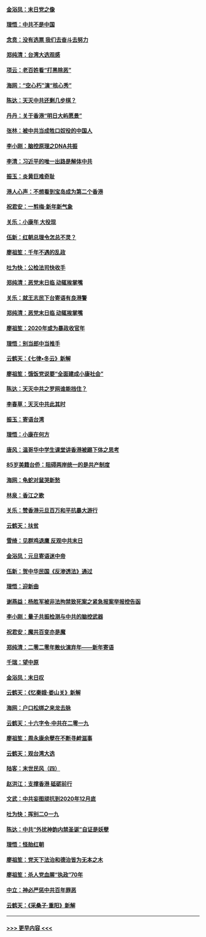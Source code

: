 #### [金浴凤：末日党之像](../pages/nsc993/n11787475.md?t=01130301) 
#### [理悟：中共不是中国](../pages/nsc993/n11787463.md?t=01130301) 
#### [念贲：没有选票  我们去奋斗去努力](../pages/nsc993/n11787398.md?t=01130301) 
#### [郑纯清：台湾大选观感](../pages/nsc993/n11786210.md?t=01130301) 
#### [项云：老百姓看“打黑除恶”](../pages/nsc993/n11785398.md?t=01130301) 
#### [海网：“空心朽”演“核心秀”](../pages/nsc993/n11783874.md?t=01130301) 
#### [陈达：天灭中共还剩几步棋？](../pages/nsc993/n11783719.md?t=01130301) 
#### [丹丹：关于香港“明日大屿愿景”](../pages/nsc993/n11783273.md?t=01130301) 
#### [张林：被中共当成牲口奴役的中国人](../pages/nsc993/n11782397.md?t=01130301) 
#### [李小刚：脑控原理之DNA共振](../pages/nsc993/n11780962.md?t=01130301) 
#### [李清：习近平的唯一出路是解体中共](../pages/nsc993/n11780866.md?t=01130301) 
#### [振玉：炎黄巨难奇耻](../pages/nsc993/n11779632.md?t=01130301) 
#### [港人心声：不想看到宝岛成为第二个香港](../pages/nsc993/n11778817.md?t=01130301) 
#### [祝君安：一剪梅‧新年新气象](../pages/nsc993/n11776340.md?t=01130301) 
#### [关乐：小康年 大役现](../pages/nsc993/n11774213.md?t=01130301) 
#### [伍新：红朝总理令怎总不灵？](../pages/nsc993/n11770813.md?t=01130301) 
#### [廖祖笙：千年不遇的乱政](../pages/nsc993/n11770373.md?t=01130301) 
#### [吐为快：公检法司快收手](../pages/nsc993/n11770359.md?t=01130301) 
#### [郑纯清：恶党末日临 动辄挨掌嘴](../pages/nsc993/n11769912.md?t=01130301) 
#### [关乐：就王志民下台寄语有良港警](../pages/nsc993/n11769903.md?t=01130301) 
#### [郑纯清：恶党末日临 动辄挨掌嘴](../pages/nsc993/n11769356.md?t=01130301) 
#### [廖祖笙：2020年或为暴政收官年](../pages/nsc993/n11768216.md?t=01130301) 
#### [理悟：别当郎中当推手](../pages/nsc993/n11768243.md?t=01130301) 
#### [云鹤天：《七律▪冬云》新解](../pages/nsc993/n11768204.md?t=01130301) 
#### [廖祖笙：饿饭党说要“全面建成小康社会”](../pages/nsc993/n11767482.md?t=01130301) 
#### [陈达：天灭中共之罗网谁能挡住？](../pages/nsc993/n11767465.md?t=01130301) 
#### [李春草：天灭中共此其时](../pages/nsc993/n11767452.md?t=01130301) 
#### [振玉：寄语台湾](../pages/nsc993/n11767432.md?t=01130301) 
#### [理悟：小康在何方](../pages/nsc993/n11767394.md?t=01130301) 
#### [唐风：温哥华中学生课堂讲香港被踢下体之思考](../pages/nsc993/n11766848.md?t=01130301) 
#### [85岁美籍台侨：阻碍两岸统一的是共产制度](../pages/nsc993/n11765043.md?t=01130301) 
#### [海网：龟蛇对鼠哭新愁](../pages/nsc993/n11764895.md?t=01130301) 
#### [林泉：香江之歌](../pages/nsc993/n11764415.md?t=01130301) 
#### [关乐：赞香港元旦百万和平抗暴大游行](../pages/nsc993/n11764382.md?t=01130301) 
#### [云鹤天：扶贫](../pages/nsc993/n11764245.md?t=01130301) 
#### [雪绮：见群鸡退鹰  反观中共末日](../pages/nsc993/n11762112.md?t=01130301) 
#### [金浴凤：元旦寄语迷中帝](../pages/nsc993/n11761788.md?t=01130301) 
#### [伍新：贺中华民国《反渗透法》通过](../pages/nsc993/n11761994.md?t=01130301) 
#### [理悟：迎新曲](../pages/nsc993/n11761152.md?t=01130301) 
#### [谢燕益：杨胜军被非法拘禁致死案之紧急报案举报控告函](../pages/nsc993/n11756134.md?t=01130301) 
#### [李小刚：量子共振检测与中共的脑控武器](../pages/nsc993/n11754518.md?t=01130301) 
#### [祝君安：魔共百变亦是魔](../pages/nsc993/n11754469.md?t=01130301) 
#### [郑纯清：二零二零年散伙演弃年——新年寄语](../pages/nsc993/n11754195.md?t=01130301) 
#### [千瑞：望中原](../pages/nsc993/n11754159.md?t=01130301) 
#### [金浴凤：末日叹](../pages/nsc993/n11752359.md?t=01130301) 
#### [云鹤天：《忆秦娥‧娄山关》新解](../pages/nsc993/n11752348.md?t=01130301) 
#### [海网：户口松绑之来龙去脉](../pages/nsc993/n11752328.md?t=01130301) 
#### [云鹤天：十六字令‧中共在二零一九](../pages/nsc993/n11752305.md?t=01130301) 
#### [廖祖笙：周永康余孽在不断寻衅滋事](../pages/nsc993/n11751013.md?t=01130301) 
#### [云鹤天：观台湾大选](../pages/nsc993/n11751007.md?t=01130301) 
#### [陆客：末世民风（四）](../pages/nsc993/n11749203.md?t=01130301) 
#### [赵洪江：支撑香港 砥砺前行](../pages/nsc993/n11748482.md?t=01130301) 
#### [文武：中共妄图顽抗到2020年12月底](../pages/nsc993/n11748446.md?t=01130301) 
#### [吐为快：挥别二O一九](../pages/nsc993/n11748411.md?t=01130301) 
#### [陈达：中共“外扰神韵内禁圣诞”自证是妖孽](../pages/nsc993/n11748226.md?t=01130301) 
#### [理悟：怪胎红朝](../pages/nsc993/n11748206.md?t=01130301) 
#### [廖祖笙：党天下法治和德治皆为无本之木](../pages/nsc993/n11748135.md?t=01130301) 
#### [廖祖笙：杀人党血腥“执政”70年](../pages/nsc993/n11745144.md?t=01130301) 
#### [中立：神必严惩中共百年罪恶](../pages/nsc993/n11744970.md?t=01130301) 
#### [云鹤天：《采桑子‧重阳》新解](../pages/nsc993/n11744948.md?t=01130301) 

----
#### [ >>> 更早内容 <<< ](../indexes/nsc993-earlier.md)

